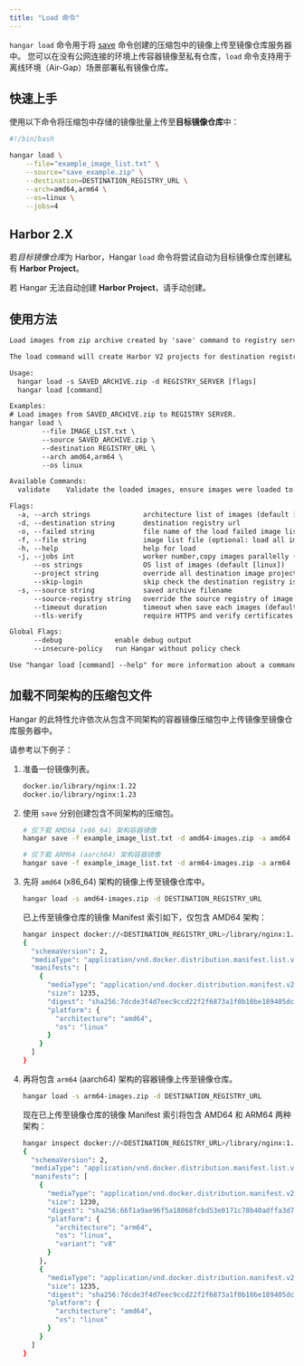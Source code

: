 ```yaml
---
title: "Load 命令"
---
```


`hangar load` 命令用于将 [save](/v1.7/save/save) 命令创建的压缩包中的镜像上传至镜像仓库服务器中。
您可以在没有公网连接的环境上传容器镜像至私有仓库，`load` 命令支持用于离线环境（Air-Gap）场景部署私有镜像仓库。

## 快速上手

使用以下命令将压缩包中存储的镜像批量上传至**目标镜像仓库**中：

```bash
#!/bin/bash

hangar load \
    --file="example_image_list.txt" \
    --source="save_example.zip" \
    --destination=DESTINATION_REGISTRY_URL \
    --arch=amd64,arm64 \
    --os=linux \
    --jobs=4
```

## Harbor 2.X

若*目标镜像仓库*为 Harbor，Hangar `load` 命令将尝试自动为目标镜像仓库创建私有 **Harbor Project**。

若 Hangar 无法自动创建 **Harbor Project**，请手动创建。

## 使用方法

```txt title="hanagr load --help"
Load images from zip archive created by 'save' command to registry server.

The load command will create Harbor V2 projects for destination registry automatically.

Usage:
  hangar load -s SAVED_ARCHIVE.zip -d REGISTRY_SERVER [flags]
  hangar load [command]

Examples:
# Load images from SAVED_ARCHIVE.zip to REGISTRY SERVER.
hangar load \
        --file IMAGE_LIST.txt \
        --source SAVED_ARCHIVE.zip \
        --destination REGISTRY_URL \
        --arch amd64,arm64 \
        --os linux

Available Commands:
  validate    Validate the loaded images, ensure images were loaded to registry server

Flags:
  -a, --arch strings             architecture list of images (default [amd64,arm64])
  -d, --destination string       destination registry url
  -o, --failed string            file name of the load failed image list (default "load-failed.txt")
  -f, --file string              image list file (optional: load all images from archive if not provided)
  -h, --help                     help for load
  -j, --jobs int                 worker number,copy images parallelly (1-20) (default 1)
      --os strings               OS list of images (default [linux])
      --project string           override all destination image projects
      --skip-login               skip check the destination registry is logged in (used in shell script)
  -s, --source string            saved archive filename
      --source-registry string   override the source registry of image list
      --timeout duration         timeout when save each images (default 10m0s)
      --tls-verify               require HTTPS and verify certificates

Global Flags:
      --debug             enable debug output
      --insecure-policy   run Hangar without policy check

Use "hangar load [command] --help" for more information about a command.
```

## 加载不同架构的压缩包文件

Hangar 的此特性允许依次从包含不同架构的容器镜像压缩包中上传镜像至镜像仓库服务器中。

请参考以下例子：

1. 准备一份镜像列表。

    ```txt title="example_image_list.txt"
    docker.io/library/nginx:1.22
    docker.io/library/nginx:1.23
    ```
2. 使用 `save` 分别创建包含不同架构的压缩包。

    ```bash
    # 仅下载 AMD64 (x86_64) 架构容器镜像
    hangar save -f example_image_list.txt -d amd64-images.zip -a amd64
    ```

    ```bash
    # 仅下载 ARM64 (aarch64) 架构容器镜像
    hangar save -f example_image_list.txt -d arm64-images.zip -a arm64
    ```

3. 先将 `amd64` (x86_64) 架构的镜像上传至镜像仓库中。

    ```bash
    hangar load -s amd64-images.zip -d DESTINATION_REGISTRY_URL
    ```

    已上传至镜像仓库的镜像 Manifest 索引如下，仅包含 AMD64 架构：

    ```bash
    hangar inspect docker://<DESTINATION_REGISTRY_URL>/library/nginx:1.22 --raw | jq
    {
      "schemaVersion": 2,
      "mediaType": "application/vnd.docker.distribution.manifest.list.v2+json",
      "manifests": [
        {
          "mediaType": "application/vnd.docker.distribution.manifest.v2+json",
          "size": 1235,
          "digest": "sha256:7dcde3f4d7eec9ccd22f2f6873a1f0b10be189405dcbfbaac417487e4fb44c4b",
          "platform": {
            "architecture": "amd64",
            "os": "linux"
          }
        }
      ]
    }
    ```

4. 再将包含 `arm64` (aarch64) 架构的容器镜像上传至镜像仓库。

    ```bash
    hangar load -s arm64-images.zip -d DESTINATION_REGISTRY_URL
    ```

    现在已上传至镜像仓库的镜像 Manifest 索引将包含 AMD64 和 ARM64 两种架构：

    ```bash
    hangar inspect docker://<DESTINATION_REGISTRY_URL>/library/nginx:1.22 --raw | jq
    {
      "schemaVersion": 2,
      "mediaType": "application/vnd.docker.distribution.manifest.list.v2+json",
      "manifests": [
        {
          "mediaType": "application/vnd.docker.distribution.manifest.v2+json",
          "size": 1230,
          "digest": "sha256:66f1a9ae96f5a18068fcbd53e0171c78b40adffa3d70f565341eb453a34bb099",
          "platform": {
            "architecture": "arm64",
            "os": "linux",
            "variant": "v8"
          }
        },
        {
          "mediaType": "application/vnd.docker.distribution.manifest.v2+json",
          "size": 1235,
          "digest": "sha256:7dcde3f4d7eec9ccd22f2f6873a1f0b10be189405dcbfbaac417487e4fb44c4b",
          "platform": {
            "architecture": "amd64",
            "os": "linux"
          }
        }
      ]
    }
    ```
